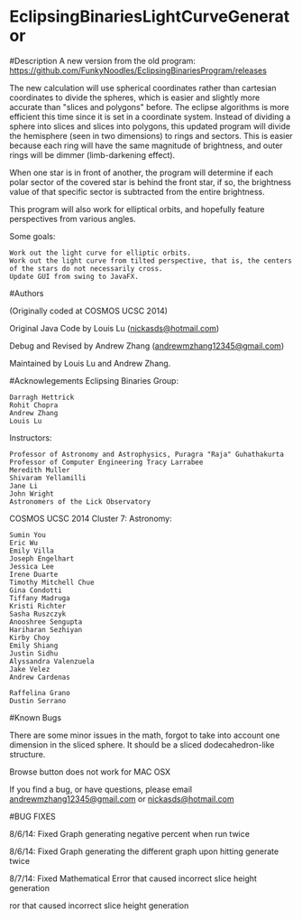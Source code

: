 # EclipsingBinariesLightCurveGenerator

#Description
A new version from the old program: https://github.com/FunkyNoodles/EclipsingBinariesProgram/releases

The new calculation will use spherical coordinates rather than cartesian coordinates to divide the spheres, 
which is easier and slightly more accurate than "slices and polygons" before. The eclipse algorithms is more efficient this time since it is set in a coordinate system.
Instead of dividing a sphere into slices and slices into polygons, this updated program will divide the hemisphere (seen in two dimensions) to rings and sectors. This is easier because each ring will have the same magnitude of brightness, and outer rings will be dimmer (limb-darkening effect).

When one star is in front of another, the program will determine if each polar sector of the covered star is behind the front star, if so, the brightness value of that specific sector is subtracted from the entire brightness.

This program will also work for elliptical orbits, and hopefully feature perspectives from various angles.

Some goals:

	Work out the light curve for elliptic orbits.
	Work out the light curve from tilted perspective, that is, the centers of the stars do not necessarily cross.
	Update GUI from swing to JavaFX.

#Authors

(Originally coded at COSMOS UCSC 2014)

Original Java Code by Louis Lu (nickasds@hotmail.com)

Debug and Revised by Andrew Zhang (andrewmzhang12345@gmail.com)

Maintained by Louis Lu and Andrew Zhang.
 
#Acknowlegements
Eclipsing Binaries Group:

	Darragh Hettrick
	Rohit Chopra
	Andrew Zhang
	Louis Lu
	
Instructors:

	Professor of Astronomy and Astrophysics, Puragra "Raja" Guhathakurta
	Professor of Computer Engineering Tracy Larrabee
	Meredith Muller
	Shivaram Yellamilli
	Jane Li
	John Wright
	Astronomers of the Lick Observatory

COSMOS UCSC 2014 Cluster 7: Astronomy:

	Sumin You
	Eric Wu
	Emily Villa
	Joseph Engelhart
	Jessica Lee
	Irene Duarte
	Timothy Mitchell Chue
	Gina Condotti
	Tiffany Madruga
	Kristi Richter
	Sasha Ruszczyk
	Anooshree Sengupta
	Hariharan Sezhiyan
	Kirby Choy
	Emily Shiang
	Justin Sidhu
	Alyssandra Valenzuela
	Jake Velez
	Andrew Cardenas

	Raffelina Grano
	Dustin Serrano

#Known Bugs

There are some minor issues in the math, forgot to take into account one dimension in the sliced sphere.
It should be a sliced dodecahedron-like structure.

Browse button does not work for MAC OSX

If you find a bug, or have questions, please 
email andrewmzhang12345@gmail.com or nickasds@hotmail.com

#BUG FIXES

8/6/14: Fixed Graph generating negative percent when run twice

8/6/14: Fixed Graph generating the different graph upon hitting generate twice

8/7/14: Fixed Mathematical Error that caused incorrect slice height generation




ror that caused incorrect slice height generation




